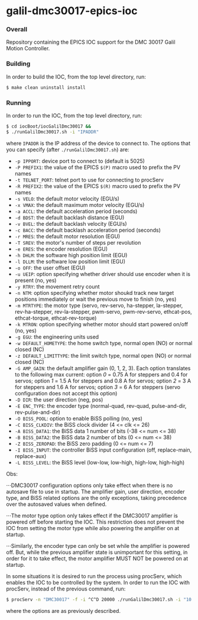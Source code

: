 # galil-dmc30017-epics-ioc

### Overall

Repository containing the EPICS IOC support for the DMC 30017 Galil Motion Controller.

### Building

In order to build the IOC, from the top level directory, run:

```sh
$ make clean uninstall install
```
### Running

In order to run the IOC, from the top level directory, run:

```sh
$ cd iocBoot/iocGalilDmc30017 &&
$ ./runGalilDmc30017.sh -i "IPADDR"
```

where `IPADDR` is the IP address of the device to connect to. The options
that you can specify (after `./runGalilDmc30017.sh`) are:

- `-p IPPORT`: device port to connect to (default is 5025)
- `-P PREFIX1`: the value of the EPICS `$(P)` macro used to prefix the PV names
- `-t TELNET_PORT`: telnet port to use for connecting to procServ
- `-R PREFIX2`: the value of the EPICS `$(R)` macro used to prefix the PV names
- `-s VELO`: the default motor velocity (EGU/s)
- `-x VMAX`: the default maximum motor velocity (EGU/s)
- `-a ACCL`: the default acceleration period (seconds)
- `-d BDST`: the default backlash distance (EGU)
- `-v BVEL`: the default backlash velocity (EGU/s)
- `-c BACC`: the default backlash acceleration period (seconds)
- `-r MRES`: the default motor resolution (EGU)
- `-T SREV`: the motor's number of steps per revolution
- `-e ERES`: the encoder resolution (EGU)
- `-h DHLM`: the software high position limit (EGU)
- `-l DLLM`: the software low position limit (EGU)
- `-o OFF`:  the user offset (EGU)
- `-u UEIP`: option specifying whether driver should use encoder when it is present (no, yes)
- `-y RTRY`: the movement retry count
- `-n NTM`: option specifying whether motor shoukd track new target positions immediately or wait the previous move to finish (no, yes)
- `-m MTRTYPE`: the motor type (servo, rev-servo, ha-stepper, la-stepper, rev-ha-stepper, rev-la-stepper, pwm-servo, pwm-rev-servo, ethcat-pos, ethcat-torque, ethcat-rev-torque)
- `-k MTRON`: option specifying whether motor should start powered on/off (no, yes)
- `-g EGU`: the engineering units used
- `-w DEFAULT_HOMETYPE`:  the home switch type, normal open (NO) or normal closed (NC)
- `-z DEFAULT_LIMITTYPE`: the limit switch type, normal open (NO) or normal closed (NC)
- `-G AMP_GAIN`: the default amplifier gain (0, 1, 2, 3). Each option translates to the following max current: option *0* = 0.75 A for steppers and 0.4 for servos; option *1* = 1.5 A for steppers and 0.8 A for servos; option *2* = 3 A for steppers and 1.6 A for servos; option *3* = 6 A for steppers (servo configuration does not accept this option)
- `-D DIR`: the user direction (neg, pos)
- `-E ENC_TYPE`: the encoder type (normal-quad, rev-quad, pulse-and-dir, rev-pulse-and-dir)
- `-O BISS_POOL`: option to enable BiSS polling (no, yes)
- `-C BISS_CLKDIV`: the BiSS clock divider (4 <= clk <= 26)
- `-A BISS_DATA1`: the BiSS data 1 number of bits (-38 <= num <= 38)
- `-B BISS_DATA2`: the BiSS data 2 number of bits (0 <= num <= 38)
- `-Z BISS_ZEROPAD`: the BiSS zero padding (0 <= num <= 7)
- `-I BISS_INPUT`: the controller BiSS input configuration (off, replace-main, replace-aux)
- `-L BISS_LEVEL`: the BiSS level (low-low, low-high, high-low, high-high)

Obs:

⋅⋅⋅DMC30017 configuration options only take effect when there is no
autosave file to use in startup. The amplifier gain, user direction, 
encoder type, and BiSS related options are the only exceptions, taking precedence
over the autosaved values when defined.

⋅⋅⋅The motor type option only takes effect if the DMC30017 amplifier
is powered off before starting the IOC. This restriction does not
prevent the IOC from setting the motor type while also powering the
amplifier on at startup.

⋅⋅⋅Similarly, the encoder type can only be set while the
amplifier is powered off. But, while the previous amplifier state
is unimportant for this setting, in order for it to take effect,
the motor amplifier MUST NOT be powered on at startup.

In some situations it is desired to run the process using procServ,
which enables the IOC to be controlled by the system. In order to
run the IOC with procServ, instead of the previous command, run:

```sh
$ procServ -n "DMC30017" -f -i ^C^D 20000 ./runGalilDmc30017.sh -i "10.0.18.77" -p "5025" -P "TEST:" -R "DMC30017:"
```

where the options are as previously described.
